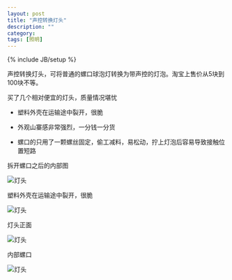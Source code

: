 ```yaml
---
layout: post
title: "声控转换灯头"
description: ""
category: 
tags: [照明]
---
```

{% include JB/setup %}

声控转换灯头，可将普通的螺口球泡灯转换为带声控的灯泡。淘宝上售价从5块到100块不等。

买了几个相对便宜的灯头，质量情况堪忧

* 塑料外壳在运输途中裂开，很脆

* 外观山寨感非常强烈，一分钱一分货

* 螺口的只用了一颗螺丝固定，偷工减料，易松动，拧上灯泡后容易导致接触位置短路

拆开螺口之后的内部图

![灯头](http://ww3.sinaimg.cn/mw690/a74ecc4cjw1e210oz3dzmj.jpg)

塑料外壳在运输途中裂开，很脆

![灯头](http://ww2.sinaimg.cn/mw690/a74eed94jw1e210r6giizj.jpg)

灯头正面

![灯头](http://ww4.sinaimg.cn/mw690/a74e55b4jw1e210tf79zrj.jpg)

内部螺口

![灯头](http://ww2.sinaimg.cn/mw690/a74ecc4cjw1e210uu2rxfj.jpg)
